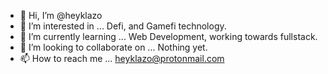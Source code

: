 - 👋 Hi, I’m @heyklazo
- 👀 I’m interested in ... Defi, and Gamefi technology.
- 🌱 I’m currently learning ... Web Development, working towards fullstack.
- 💞️ I’m looking to collaborate on ... Nothing yet.
- 📫 How to reach me ... heyklazo@protonmail.com
